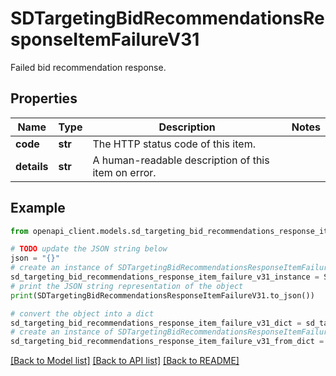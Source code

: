 # SDTargetingBidRecommendationsResponseItemFailureV31

Failed bid recommendation response.

## Properties

Name | Type | Description | Notes
------------ | ------------- | ------------- | -------------
**code** | **str** | The HTTP status code of this item. | 
**details** | **str** | A human-readable description of this item on error. | 

## Example

```python
from openapi_client.models.sd_targeting_bid_recommendations_response_item_failure_v31 import SDTargetingBidRecommendationsResponseItemFailureV31

# TODO update the JSON string below
json = "{}"
# create an instance of SDTargetingBidRecommendationsResponseItemFailureV31 from a JSON string
sd_targeting_bid_recommendations_response_item_failure_v31_instance = SDTargetingBidRecommendationsResponseItemFailureV31.from_json(json)
# print the JSON string representation of the object
print(SDTargetingBidRecommendationsResponseItemFailureV31.to_json())

# convert the object into a dict
sd_targeting_bid_recommendations_response_item_failure_v31_dict = sd_targeting_bid_recommendations_response_item_failure_v31_instance.to_dict()
# create an instance of SDTargetingBidRecommendationsResponseItemFailureV31 from a dict
sd_targeting_bid_recommendations_response_item_failure_v31_from_dict = SDTargetingBidRecommendationsResponseItemFailureV31.from_dict(sd_targeting_bid_recommendations_response_item_failure_v31_dict)
```
[[Back to Model list]](../README.md#documentation-for-models) [[Back to API list]](../README.md#documentation-for-api-endpoints) [[Back to README]](../README.md)


